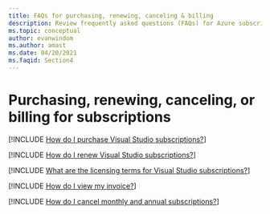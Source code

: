 ```yaml
---
title: FAQs for purchasing, renewing, canceling & billing
description: Review frequently asked questions (FAQs) for Azure subscribers about purchasing or renewing Visual Studio subscriptions, subscription billing, and cancellation.
ms.topic: conceptual
author: evanwindom
ms.author: amast
ms.date: 04/20/2021
ms.faqid: Section4
---
```


# Purchasing, renewing, canceling, or billing for subscriptions

[!INCLUDE [How do I purchase Visual Studio subscriptions?](includes/how-to-purchase-subscriber.md)]  

[!INCLUDE [How do I renew Visual Studio subscriptions?](includes/how-to-renew-subscriptions.md)]  

[!INCLUDE [What are the licensing terms for Visual Studio subscriptions?](includes/licensing-terms.md)]  

[!INCLUDE [How do I view my invoice?](includes/how-to-view-invoice.md)]  

[!INCLUDE [How do I cancel monthly and annual subscriptions?](includes/cancel-cloud-subs.md)]  